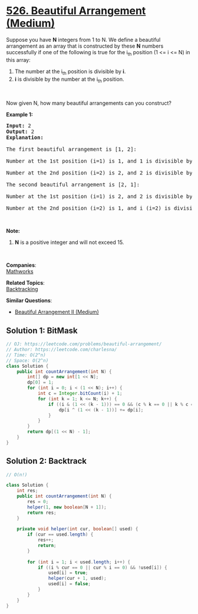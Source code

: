 # [526. Beautiful Arrangement (Medium)](https://leetcode.com/problems/beautiful-arrangement/)

<p>Suppose you have <b>N</b> integers from 1 to N. We define a beautiful arrangement as an array that is constructed by these <b>N</b> numbers successfully if one of the following is true for the i<sub>th</sub> position (1 &lt;= i &lt;= N) in this array:</p>

<ol>
	<li>The number at the i<sub>th</sub> position is divisible by <b>i</b>.</li>
	<li><b>i</b> is divisible by the number at the i<sub>th</sub> position.</li>
</ol>

<p>&nbsp;</p>

<p>Now given N, how many beautiful arrangements can you construct?</p>

<p><b>Example 1:</b></p>

<pre><b>Input:</b> 2
<b>Output:</b> 2
<b>Explanation:</b> 

The first beautiful arrangement is [1, 2]:

Number at the 1st position (i=1) is 1, and 1 is divisible by i (i=1).

Number at the 2nd position (i=2) is 2, and 2 is divisible by i (i=2).

The second beautiful arrangement is [2, 1]:

Number at the 1st position (i=1) is 2, and 2 is divisible by i (i=1).

Number at the 2nd position (i=2) is 1, and i (i=2) is divisible by 1.
</pre>

<p>&nbsp;</p>

<p><b>Note:</b></p>

<ol>
	<li><b>N</b> is a positive integer and will not exceed 15.</li>
</ol>

<p>&nbsp;</p>


**Companies**:  
[Mathworks](https://leetcode.com/company/mathworks)

**Related Topics**:  
[Backtracking](https://leetcode.com/tag/backtracking/)

**Similar Questions**:
* [Beautiful Arrangement II (Medium)](https://leetcode.com/problems/beautiful-arrangement-ii/)

## Solution 1: BitMask

```java
// OJ: https://leetcode.com/problems/beautiful-arrangement/
// Author: https://leetcode.com/charlesna/
// Time: O(2^n)
// Space: O(2^n)
class Solution {
    public int countArrangement(int N) {
        int[] dp = new int[1 << N];
        dp[0] = 1;
        for (int i = 0; i < (1 << N); i++) {
            int c = Integer.bitCount(i) + 1;
            for (int k = 1; k <= N; k++) {
                if ((i & (1 << (k - 1))) == 0 && (c % k == 0 || k % c == 0)) {
                    dp[i ^ (1 << (k - 1))] += dp[i];
                }
            }
        }
        return dp[(1 << N) - 1];
    }
}
```


## Solution 2: Backtrack
```java
// O(n!)

class Solution {
    int res;
    public int countArrangement(int N) {
        res = 0;
        helper(1, new boolean[N + 1]);
        return res;
    }
    
    private void helper(int cur, boolean[] used) {
        if (cur == used.length) {
            res++;
            return;
        }
        
        for (int i = 1; i < used.length; i++) {
            if ((i % cur == 0 || cur % i == 0) && !used[i]) {
                used[i] = true;
                helper(cur + 1, used);
                used[i] = false;
            }
        }
    }
}
```